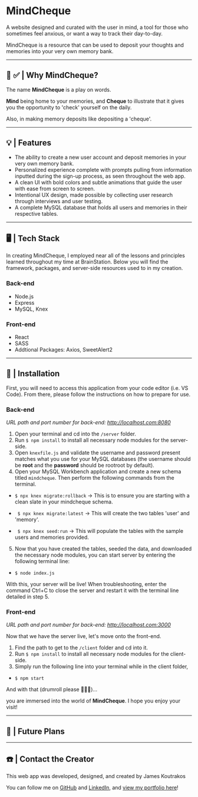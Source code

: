 # **MindCheque**

A website designed and curated with the user in mind, a tool for those who sometimes feel anxious, or want a way to track their day-to-day.

MindCheque is a resource that can be used to deposit your thoughts and memories into your very own memory bank.

---

## **🧠 ✅ | Why MindCheque?**

The name **MindCheque** is a play on words.

**Mind** being home to your memories, and **Cheque** to illustrate that it gives you the opportunity to 'check' yourself on the daily.

Also, in making memory deposits like depositing a 'cheque'.

---

## **💡 | Features**

- The ability to create a new user account and deposit memories in your very own memory bank.
- Personalized experience complete with prompts pulling from information inputted during the sign-up process, as seen throughout the web app.
- A clean UI with bold colors and subtle animations that guide the user with ease from screen to screen.
- Intentional UX design, made possible by collecting user research through interviews and user testing.
- A complete MySQL database that holds all users and memories in their respective tables.

---

## **🖥 | Tech Stack**

In creating MindCheque, I employed near all of the lessons and principles learned throughout my time at BrainStation. Below you will find the framework, packages, and server-side resources used to in my creation.

### **Back-end**

- Node.js
- Express
- MySQL, Knex

### **Front-end**

- React
- SASS
- Addtional Packages: Axios, SweetAlert2

---

## **💾 | Installation**

First, you will need to access this application from your code editor (i.e. VS Code). From there, please follow the instructions on how to prepare for use.

### **Back-end**

_URL path and port number for back-end: http://localhost.com:8080_

1. Open your terminal and cd into the `/server` folder.
2. Run `$ npm install` to install all necessary node modules for the server-side.
3. Open `knexfile.js` and validate the username and password present matches what you use for your MySQL databases (the username should be **root** and the **password** should be rootroot by default).
4. Open your MySQL Workbench application and create a new schema titled `mindcheque`. Then perform the following commands from the terminal.

- `$ npx knex migrate:rollback` -> This is to ensure you are starting with a clean slate in your mindcheque schema.

- ` $ npx knex migrate:latest` -> This will create the two tables 'user' and 'memory'.

- ` $ npx knex seed:run` -> This will populate the tables with the sample users and memories provided.

5. Now that you have created the tables, seeded the data, and downloaded the necessary node modules, you can start server by entering the following terminal line:

- `$ node index.js`

With this, your server will be live! When troubleshooting, enter the command Ctrl+C to close the server and restart it with the terminal line detailed in step 5.

### **Front-end**

_URL path and port number for back-end: http://localhost.com:3000_

Now that we have the server live, let's move onto the front-end.

1. Find the path to get to the `/client` folder and cd into it.
2. Run `$ npm install` to install all necessary node modules for the client-side.
3. Simply run the following line into your terminal while in the client folder,

- `$ npm start`

And with that (drumroll please 🥁🥁🥁)...

you are immersed into the world of **MindCheque**. I hope you enjoy your visit!

---

## **🔮 | Future Plans**

---

## **☎️ | Contact the Creator**

This web app was developed, designed, and created by James Koutrakos

You can follow me on [GitHub](https://github.com/jameskoutrakos) and [LinkedIn](https://www.linkedin.com/in/jameskoutrakos/), and [view my portfolio here](https://www.jameskoutrakos.com)!

